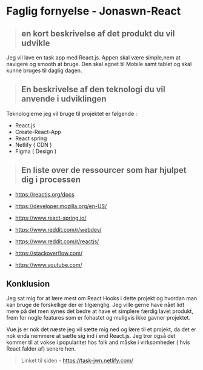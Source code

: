 # Faglig fornyelse - Jonaswn-React

> ## en kort beskrivelse af det produkt du vil udvikle

Jeg vil lave en task app med React.js. Appen skal være simple,nem at navigere og smooth at bruge. Den skal egnet til Mobile samt tablet og skal kunne bruges til daglig dagen.

> ## En beskrivelse af den teknologi du vil anvende i udviklingen

Teknologierne jeg vil bruge til projektet er følgende :

- React.js
- Create-React-App
- React spring
- Netlify ( CDN )
- Figma ( Design )

> ## En liste over de ressourcer som har hjulpet dig i processen

- https://reactjs.org/docs

- https://developer.mozilla.org/en-US/
- https://www.react-spring.io/
- https://www.reddit.com/r/webdev/
- https://www.reddit.com/r/reactjs/
- https://stackoverflow.com/
- https://www.youtube.com/

## Konklusion

Jeg sat mig for at lære mest om React Hooks i dette projekt og hvordan man kan bruge de forskellige der er tilgænglig. Jeg ville gerne have nået lidt mere på det men synes det bedre at have et simplere færdig lavet produkt, frem for nogle features som er fohastet og muligvis ikke gavner projektet.

Vue.js er nok det næste jeg vil sætte mig ned og lære til et projekt, da det er nok enda nemmere at sætte sig ind i end React.js. Jeg tror også det kommer til at vokse i popularitet hos folk and måske i virksomheder ( hvis React falder af) senere hen.

> Linket til siden - https://task-jwn.netlify.com/
